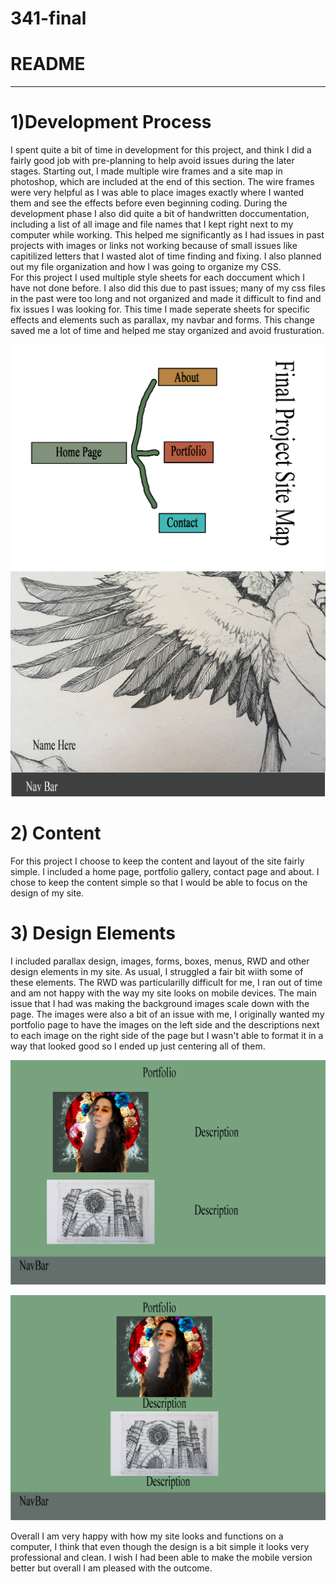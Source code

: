 # 341-final
# README
______
# 1)Development Process
I spent quite a bit of time in development for this project, and think I did a fairly good job with pre-planning to help avoid issues
during the later stages.  Starting out, I made multiple wire frames and a site map in photoshop, which are included at the end of this
section. The wire frames were very helpful as I was able to place images exactly where I wanted them and see the effects before even 
beginning coding.  During the development phase I also did quite a bit of handwritten doccumentation, including a list of all image and 
file names that I kept right next to my computer while working.  This helped me significantly as I had issues in past projects with 
images or links not working because of small issues like capitilized letters that I wasted alot of time finding and fixing.  I also 
planned out my file organization and how I was going to organize my CSS.  
For this project I used multiple style sheets for each doccument which I have not done before.  I also did this due to past issues; many
of my css files in the past were too long and not organized and made it difficult to find and fix issues I was looking for.  This time
I made seperate sheets for specific effects and elements such as parallax, my navbar and forms.  This change saved me a lot of time and
helped me stay organized and avoid frusturation.

![sitemap](images/sitemap.png)
![wireframe](/images/wireframe.jpg)

# 2) Content
For this project I choose to keep the content and layout of the site fairly simple.  I included a home page, portfolio gallery, contact page and about.  I chose to keep the content simple so that I would be able to focus on the design of my site.  

# 3) Design Elements

I included parallax design, images, forms, boxes, menus, RWD and other design elements in my site. As usual, I struggled a fair bit wiith some of these elements.  The RWD was particularilly difficult for me, I ran out of time and am not happy with the way my site looks on mobile devices.  The main issue that I had was making the background images scale down with the page.  The images were also a bit of an issue with me, I originally wanted my portfolio page to have the images on the left side and the descriptions next to each image on the right side of the page but I wasn't able to format it in a way that looked good so I ended up just centering all of them.  

![original design](images/wireframe2.jpg)

![final design](images/wireframe3.jpg)

Overall I am very happy with how my site looks and functions on a computer, I think that even though the design is a bit simple it looks very professional and clean.  I wish I had been able to make the mobile version better but overall I am pleased with the outcome.    

